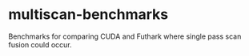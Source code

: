 # multiscan-benchmarks
Benchmarks for comparing CUDA and Futhark where single pass scan fusion could occur.
